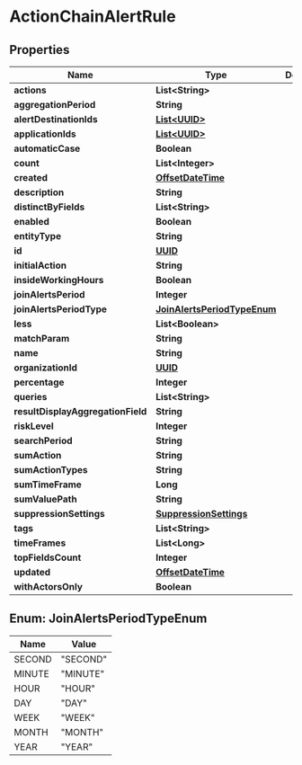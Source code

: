 
# ActionChainAlertRule

## Properties
Name | Type | Description | Notes
------------ | ------------- | ------------- | -------------
**actions** | **List&lt;String&gt;** |  |  [optional]
**aggregationPeriod** | **String** |  |  [optional]
**alertDestinationIds** | [**List&lt;UUID&gt;**](UUID.md) |  |  [optional]
**applicationIds** | [**List&lt;UUID&gt;**](UUID.md) |  |  [optional]
**automaticCase** | **Boolean** |  |  [optional]
**count** | **List&lt;Integer&gt;** |  |  [optional]
**created** | [**OffsetDateTime**](OffsetDateTime.md) |  |  [optional]
**description** | **String** |  |  [optional]
**distinctByFields** | **List&lt;String&gt;** |  |  [optional]
**enabled** | **Boolean** |  |  [optional]
**entityType** | **String** |  |  [optional]
**id** | [**UUID**](UUID.md) |  |  [optional]
**initialAction** | **String** |  |  [optional]
**insideWorkingHours** | **Boolean** |  |  [optional]
**joinAlertsPeriod** | **Integer** |  |  [optional]
**joinAlertsPeriodType** | [**JoinAlertsPeriodTypeEnum**](#JoinAlertsPeriodTypeEnum) |  |  [optional]
**less** | **List&lt;Boolean&gt;** |  |  [optional]
**matchParam** | **String** |  |  [optional]
**name** | **String** |  |  [optional]
**organizationId** | [**UUID**](UUID.md) |  |  [optional]
**percentage** | **Integer** |  |  [optional]
**queries** | **List&lt;String&gt;** |  |  [optional]
**resultDisplayAggregationField** | **String** |  |  [optional]
**riskLevel** | **Integer** |  |  [optional]
**searchPeriod** | **String** |  |  [optional]
**sumAction** | **String** |  |  [optional]
**sumActionTypes** | **String** |  |  [optional]
**sumTimeFrame** | **Long** |  |  [optional]
**sumValuePath** | **String** |  |  [optional]
**suppressionSettings** | [**SuppressionSettings**](SuppressionSettings.md) |  |  [optional]
**tags** | **List&lt;String&gt;** |  |  [optional]
**timeFrames** | **List&lt;Long&gt;** |  |  [optional]
**topFieldsCount** | **Integer** |  |  [optional]
**updated** | [**OffsetDateTime**](OffsetDateTime.md) |  |  [optional]
**withActorsOnly** | **Boolean** |  |  [optional]


<a name="JoinAlertsPeriodTypeEnum"></a>
## Enum: JoinAlertsPeriodTypeEnum
Name | Value
---- | -----
SECOND | &quot;SECOND&quot;
MINUTE | &quot;MINUTE&quot;
HOUR | &quot;HOUR&quot;
DAY | &quot;DAY&quot;
WEEK | &quot;WEEK&quot;
MONTH | &quot;MONTH&quot;
YEAR | &quot;YEAR&quot;



